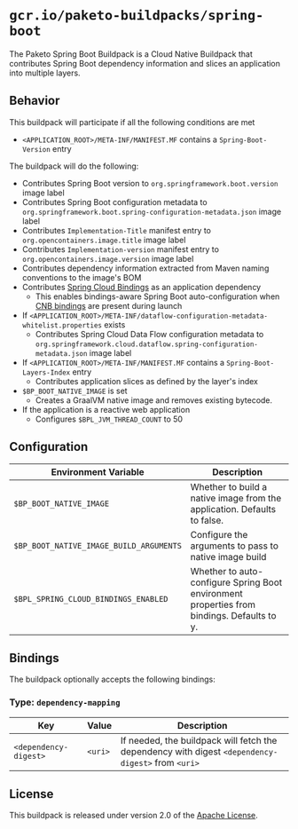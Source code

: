 # `gcr.io/paketo-buildpacks/spring-boot`
The Paketo Spring Boot Buildpack is a Cloud Native Buildpack that contributes Spring Boot dependency information and slices an application into multiple layers.

## Behavior
This buildpack will participate if all the following conditions are met

* `<APPLICATION_ROOT>/META-INF/MANIFEST.MF` contains a `Spring-Boot-Version` entry

The buildpack will do the following:

* Contributes Spring Boot version to `org.springframework.boot.version` image label
* Contributes Spring Boot configuration metadata to `org.springframework.boot.spring-configuration-metadata.json` image label
* Contributes `Implementation-Title` manifest entry to `org.opencontainers.image.title` image label
* Contributes `Implementation-version` manifest entry to `org.opencontainers.image.version` image label
* Contributes dependency information extracted from Maven naming conventions to the image's BOM
* Contributes [Spring Cloud Bindings][b] as an application dependency
  * This enables bindings-aware Spring Boot auto-configuration when [CNB bindings][c] are present during launch
* If `<APPLICATION_ROOT>/META-INF/dataflow-configuration-metadata-whitelist.properties` exists
  * Contributes Spring Cloud Data Flow configuration metadata to `org.springframework.cloud.dataflow.spring-configuration-metadata.json` image label
* If `<APPLICATION_ROOT>/META-INF/MANIFEST.MF` contains a `Spring-Boot-Layers-Index` entry
  * Contributes application slices as defined by the layer's index
* `$BP_BOOT_NATIVE_IMAGE` is set
  * Creates a GraalVM native image and removes existing bytecode.
* If the application is a reactive web application
  * Configures `$BPL_JVM_THREAD_COUNT` to 50

[b]: https://github.com/spring-cloud/spring-cloud-bindings
[c]: https://github.com/buildpacks/spec/blob/main/extensions/bindings.md

## Configuration
| Environment Variable | Description
| -------------------- | -----------
| `$BP_BOOT_NATIVE_IMAGE` | Whether to build a native image from the application.  Defaults to false.
| `$BP_BOOT_NATIVE_IMAGE_BUILD_ARGUMENTS` | Configure the arguments to pass to native image build
| `$BPL_SPRING_CLOUD_BINDINGS_ENABLED` | Whether to auto-configure Spring Boot environment properties from bindings.  Defaults to y.

## Bindings
The buildpack optionally accepts the following bindings:

### Type: `dependency-mapping`
|Key                   | Value   | Description
|----------------------|---------|------------
|`<dependency-digest>` | `<uri>` | If needed, the buildpack will fetch the dependency with digest `<dependency-digest>` from `<uri>`

## License
This buildpack is released under version 2.0 of the [Apache License][a].

[a]: http://www.apache.org/licenses/LICENSE-2.0
